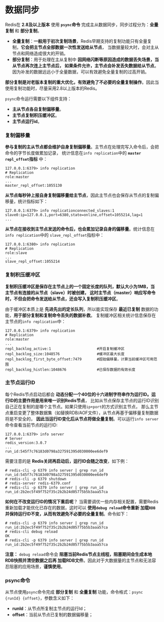 数据同步
====================================================================
Redis在 **2.8及以上版本** 使用 **`psync`命令** 完成主从数据同步，同步过程分为：**全量复制** 和 **部分复制**。
+ **全量复制**：**一般用于初次复制场景**，Redis早期支持的复制功能只有全量复制，**它会把主节点全部数据一次性发送给从节点**，
当数据量较大时，会对主从节点和网络造成很大的开销。
+ **部分复制**：用于处理在主从复制中 **因网络闪断等原因造成的数据丢失场景，当从节点再次连上主节点后，
如果条件允许，主节点会补发丢失数据给从节点**。因为补发的数据远远小于全量数据，可以有效避免全量复制的过高开销。

**部分复制是对老版本复制的重大优化，有效避免了不必要的全量复制操作**。因此当使用复制功能时，尽量采用2.8以上版本的Redis。

`psync`命令运行需要以下组件支持：
+ **主从节点各自复制偏移量**。
+ **主节点复制积压缓冲区**。
+ **主节点运行id**。

### 复制偏移量
**参与复制的主从节点都会维护自身复制偏移量**。主节点在处理完写入命令后，会把命令的字节长度做累加记录，
统计信息在`info replication`中的 **`master repl_offset`指标** 中：
```
127.0.0.1:6379> info replication
# Replication
role:master
...
master_repl_offset:1055130
```
**从节点每秒钟上报自身复制偏移量给主节点**，因此主节点也会保存从节点的复制偏移量，统计指标如下：
```
127.0.0.1:6379> info replicationconnected_slaves:1
slave0:ip=127.0.0.1,port=6380,state=online,offset=1055214,lag=1
...
```
**从节点在接收到主节点发送的命令后，也会累加记录自身的偏移量**。统计信息在`info replication`中的
`slave_repl_offset`指标中：
```
127.0.0.1:6380> info replication
# Replication
role:slave
...
slave_repl_offset:1055214
```

### 复制积压缓冲区
**复制积压缓冲区是保存在主节点上的一个固定长度的队列，默认大小为1MB，当主节点有连接的从节点（slave）时被创建，
这时主节点（master）响应写命令时，不但会把命令发送给从节点，还会写入复制积压缓冲区**。

由于缓冲区本质上是 **先进先出的定长队列**，所以能实现保存 **最近已复制** 数据的功能，**用于部分复制和复制命令丢失的数据补救**。
复制缓冲区相关统计信息保存在主节点的`info replication`中：
```
127.0.0.1:6379> info replication
# Replication
role:master
...
repl_backlog_active:1                     #开启复制缓冲区
repl_backlog_size:1048576                 #缓冲区最大长度
repl_backlog_first_byte_offset:7479       #超始偏移量，计算当前缓冲区可用范围
repl_backlog_histlen:1048676              #已保存数据的有效长度
```

### 主节点运行ID
每个Redis节点启动后都会 **动态分配一个40位的十六进制字符串作为运行ID。运行ID的主要作用是用来唯一识别Redis节点**，
比如从节点保存主节点的运行ID识别自己正在复制的是哪个主节点。如果只使用`ip+port`的方式识别主节点，
那么主节点重启变更了整体数据集（如替换RDB/AOF文件），从节点再基于偏移量复制数据将是不安全的，
**因此当运行ID变化后从节点将做全量复制**。可以运行`info server`命令查看当前节点的运行ID:
```
127.0.0.1:6379> info server
# Server
redis_version:3.0.7
...
run_id:545f7c76183d0798a327591395d030000ee6def9
```
需要注意的是 **Redis关闭再启动后，运行ID会随之改变**，如下例：
```
# redis-cli -p 6379 info server | grep run_id
run_id:545f7c76183d0798a327591395d030000ee6def9
# redis-cli -p 6379 shutdown
# redis-server redis-6379.conf
# redis-cli -p 6379 info server | grep run_id
run_id:2b2ec5f49f752f35c2b2b24d05775b5b3aaa57ca
```
**如何在不改变运行ID的情况下重启呢**？
当需要调优一些内存相关配置，需要Redis重新加载才能优化已存在的数据，这时可以 **使用`debug reload`命令重新
加载`RDB`并保持运行ID不变，从而有效避免不必要的全量复制**。命令如下：
```
# redis-cli -p 6379 info server | grep run_id
run_id:2b2ec5f49f752f35c2b2b24d05775b5b3aaa57ca
# redis-cli debug reload
OK
# redis-cli -p 6379 info server | grep run_id
run_id:2b2ec5f49f752f35c2b2b24d05775b5b3aaa57ca
```
**注意：** `debug reload`命令会 **阻塞当前Redis节点主线程，阻塞期间会生成本地RDB快照并清空数据之后再
加载RDB文件**。因此对于大数据量的主节点和无法容忍阻塞的应用场景，**谨慎使用**。

### psync命令
从节点使用`psync`命令完成 **部分复制** 和 **全量复制** 功能，命令格式：`psync {runId} {offset}`，参数含义如下：
+ **runId**：从节点所复制主节点的运行Id；
+ **offset**：当前从节点已复制的数据偏移量；
